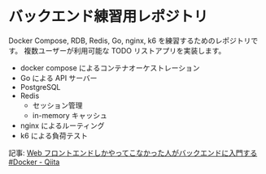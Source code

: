 # バックエンド練習用レポジトリ

Docker Compose, RDB, Redis, Go, nginx, k6 を練習するためのレポジトリです。
複数ユーザーが利用可能な TODO リストアプリを実装します。

- docker compose によるコンテナオーケストレーション
- Go による API サーバー
- PostgreSQL
- Redis
  - セッション管理
  - in-memory キャッシュ
- nginx によるルーティング
- k6 による負荷テスト

記事: [Web フロントエンドしかやってこなかった人がバックエンドに入門する #Docker - Qiita](https://qiita.com/Tsukina_7mochi/private/119e60028a0ca948926f)
